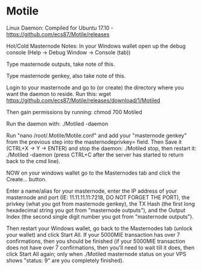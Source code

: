 # Motile

Linux Daemon: Compiled for Ubuntu 17.10 - https://github.com/ecs87/Motile/releases

Hot/Cold Masternode Notes:
  In your Windows wallet open up the debug console (Help -> Debug Window -> Console (tab))

  Type masternode outputs, take note of this.

  Type masternode genkey, also take note of this.

  Login to your masternode and go to (or create) the directory where you want the daemon to reside. Run this: wget https://github.com/ecs87/Motile/releases/download/1/Motiled
  
  Then gain permissions by running: chmod 700 Motiled
  
  Run the daemon with: ./Motiled -daemon

  Run "nano /root/.Motile/Motile.conf" and add your "masternode genkey" from the previous step into the masternodeprivkey= field. Then Save it (CTRL+X -> Y -> ENTER) and stop the daemon: ./Motiled stop, then restart it: ./Motiled -daemon (press CTRL+C after the server has started to return back to the cmd line).

  NOW on your windows wallet go to the Masternodes tab and click the Create... button.

  Enter a name/alias for your masternode, enter the IP address of your masternode and port (IE: 11.11.11.11:7218, DO NOT FORGET THE PORT), the privkey (what you got from masternode genkey), the TX Hash (the first long hexadecimal string you got from "masternode outputs"), and the Output Index (the second single digit number you got from "masternode outputs").
  
  Then restart your Windows wallet, go back to the Masternodes tab (unlock your wallet) and click Start All. If your 5000MIE transaction has over 7 confirmations, then you should be finished (if your 5000MIE transaction does not have over 7 confirmations, then you'll need to wait till it does, then click Start All again; only when ./Motiled masternode status on your VPS shows "status: 9" are you completely finished).
